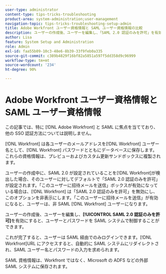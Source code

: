 ```yaml
---
user-type: administrator
content-type: tips-tricks-troubleshooting
product-area: system-administration;user-management
navigation-topic: tips-tricks-troubleshooting-setup-admin
title: Adobe Workfront ユーザー資格情報と SAML ユーザー資格情報の比較
description: ユーザーの作成後、ユーザーを編集し、「SAML 2.0 認証のみを許可」を有効にすると、ユーザーとパスワードを SAML システムで制御することができます。このオプションを有効にすると、ユーザーは SAML 経由でのみログインできます。
author: Lisa
feature: System Setup and Administration
role: Admin
exl-id: faa55b09-10c3-48e6-8b39-33f9feb0a335
source-git-commit: c389b4829f16bf82a5851a597f5dd358d9c96999
workflow-type: tm+mt
source-wordcount: '234'
ht-degree: 90%

---
```


# Adobe Workfront ユーザー資格情報と SAML ユーザー資格情報

この記事では、特に [!DNL Adobe Workfront] と SAML に焦点を当てており、他の SSO 認証方法については説明しません。

[!DNL Workfront] は各ユーザーのメールアドレスを[!DNL Workfront] ユーザー名として、[!DNL Workfront] パスワードとともにデータベースに保存します。これらの資格情報は、プレビューおよびカスタム更新サンドボックスに複製されます。

ユーザーの作成中に、SAML 2.0 が設定されていることを[!DNL Workfront]が検出した場合、そのユーザーに対してデフォルトで「SAML 2.0 認証のみを許可」が設定されます。「このユーザーに招待メールを送信」ボックスが有効になっている場合は、[!DNL Workfront] は「SAML 2.0 認証のみを許可」を無効にし、このオプションを非表示にします。「このユーザーに招待メールを送信」が有効になると、ユーザーは、非 SAML [!DNL Workfront] ユーザーになります。

ユーザーの作成後、ユーザーを編集し、**[!UICONTROL SAML 2.0 認証のみを許可]**&#x200B;を有効にすると、ユーザーとパスワードを SAML システムで制御することができます。

これが完了すると、ユーザーは SAML 経由でのみログインできます。[!DNL Workfront]URL にアクセスすると、自動的に SAML システムにリダイレクトされ、SAML ユーザー名とパスワードの入力を求められます。

SAML 資格情報は、Workfront ではなく、Microsoft の ADFS などの外部 SAML システムに保存されます。
